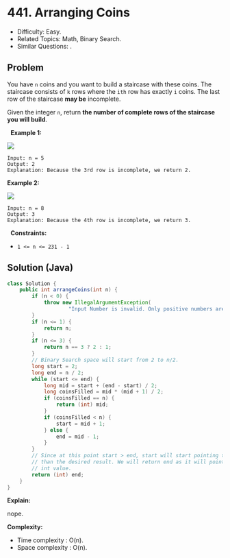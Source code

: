 # 441. Arranging Coins

- Difficulty: Easy.
- Related Topics: Math, Binary Search.
- Similar Questions: .

## Problem

You have ```n``` coins and you want to build a staircase with these coins. The staircase consists of ```k``` rows where the ```ith``` row has exactly ```i``` coins. The last row of the staircase **may be** incomplete.

Given the integer ```n```, return **the number of **complete rows** of the staircase you will build**.

 
**Example 1:**

![](https://assets.leetcode.com/uploads/2021/04/09/arrangecoins1-grid.jpg)

```
Input: n = 5
Output: 2
Explanation: Because the 3rd row is incomplete, we return 2.
```

**Example 2:**

![](https://assets.leetcode.com/uploads/2021/04/09/arrangecoins2-grid.jpg)

```
Input: n = 8
Output: 3
Explanation: Because the 4th row is incomplete, we return 3.
```

 
**Constraints:**


	
- ```1 <= n <= 231 - 1```



## Solution (Java)

```java
class Solution {
    public int arrangeCoins(int n) {
        if (n < 0) {
            throw new IllegalArgumentException(
                    "Input Number is invalid. Only positive numbers are allowed");
        }
        if (n <= 1) {
            return n;
        }
        if (n <= 3) {
            return n == 3 ? 2 : 1;
        }
        // Binary Search space will start from 2 to n/2.
        long start = 2;
        long end = n / 2;
        while (start <= end) {
            long mid = start + (end - start) / 2;
            long coinsFilled = mid * (mid + 1) / 2;
            if (coinsFilled == n) {
                return (int) mid;
            }
            if (coinsFilled < n) {
                start = mid + 1;
            } else {
                end = mid - 1;
            }
        }
        // Since at this point start > end, start will start pointing to a value greater
        // than the desired result. We will return end as it will point to the correct
        // int value.
        return (int) end;
    }
}
```

**Explain:**

nope.

**Complexity:**

* Time complexity : O(n).
* Space complexity : O(n).
